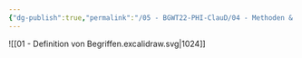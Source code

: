 ```yaml
---
{"dg-publish":true,"permalink":"/05 - BGWT22-PHI-ClauD/04 - Methoden & Ethik/01 - Definition von Begriffen/"}
---
```


![[01 - Definition von Begriffen.excalidraw.svg\|1024]]

